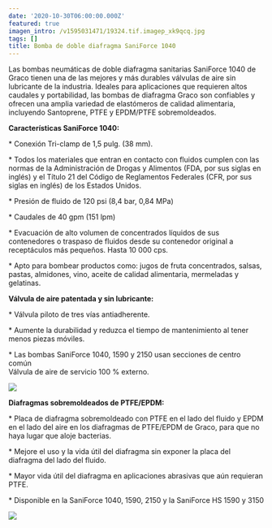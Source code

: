 ```yaml
---
date: '2020-10-30T06:00:00.000Z'
featured: true
imagen_intro: /v1595031471/19324.tif.imagep_xk9qcq.jpg
tags: []
title: Bomba de doble diafragma SaniForce 1040
---
```




Las bombas neumáticas de doble diafragma sanitarias SaniForce 1040 de Graco tienen una de las mejores y más durables válvulas de aire sin lubricante de la industria. Ideales para aplicaciones que requieren altos caudales y portabilidad, las bombas de diafragma Graco son confiables y ofrecen una amplia variedad de elastómeros de calidad alimentaria, incluyendo Santoprene, PTFE y EPDM/PTFE sobremoldeados.

**Características SaniForce 1040:**  
  
\* Conexión Tri-clamp de 1,5 pulg. (38 mm).

  
\* Todos los materiales que entran en contacto con fluidos cumplen con las normas de la Administración de Drogas y Alimentos (FDA, por sus siglas en inglés) y el Título 21 del Código de Reglamentos Federales (CFR, por sus siglas en inglés) de los Estados Unidos.

  
\* Presión de fluido de 120 psi (8,4 bar, 0,84 MPa)

\* Caudales de 40 gpm (151 lpm)

  
\* Evacuación de alto volumen de concentrados líquidos de sus contenedores o traspaso de fluidos desde su contenedor original a receptáculos más pequeños. Hasta 10 000 cps.

  
\* Apto para bombear productos como: jugos de fruta concentrados, salsas, pastas, almidones, vino, aceite de calidad alimentaria, mermeladas y gelatinas.

**Válvula de aire patentada y sin lubricante:**  
  
\* Válvula piloto de tres vías antiadherente.

  
\* Aumente la durabilidad y reduzca el tiempo de mantenimiento al tener menos piezas móviles.

  
\* Las bombas SaniForce 1040, 1590 y 2150 usan secciones de centro común  
Válvula de aire de servicio 100 % externo.

![](https://res.cloudinary.com/novatec/v1604089278/31ca9a2e-2486-4d1d-97c6-43059eea2f7a_yzdrgo.jpg)

**Diafragmas sobremoldeados de PTFE/EPDM:**

\* Placa de diafragma sobremoldeado con PTFE en el lado del fluido y EPDM en el lado del aire en los diafragmas de PTFE/EPDM de Graco, para que no haya lugar que aloje bacterias.

\* Mejore el uso y la vida útil del diafragma sin exponer la placa del diafragma del lado del fluido.

\* Mayor vida útil del diafragma en aplicaciones abrasivas que aún requieran PTFE.

\* Disponible en la SaniForce 1040, 1590, 2150 y la SaniForce HS 1590 y 3150

![](https://res.cloudinary.com/novatec/v1604089318/b53103e1-30eb-4678-b325-7851f98af00a_sgjnm1.jpg)
